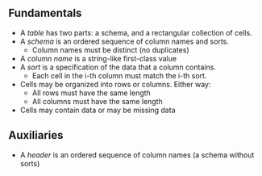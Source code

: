 ## Fundamentals

- A _table_ has two parts: a schema, and a rectangular collection of cells.
- A _schema_ is an ordered sequence of column names and sorts.
  + Column names must be distinct (no duplicates)
- A _column name_ is a string-like first-class value
- A _sort_ is a specification of the data that a column contains.
  + Each cell in the i-th column must match the i-th sort.
- Cells may be organized into rows or columns. Either way:
  + All rows must have the same length
  + All columns must have the same length
- Cells may contain data or may be missing data


## Auxiliaries

- A _header_ is an ordered sequence of column names (a schema without sorts)


